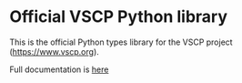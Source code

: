 # Official VSCP Python library

This is the official Python types library for the VSCP project (https://www.vscp.org).

Full documentation is [here](https://docs.vscp.org/#vscphelper)


